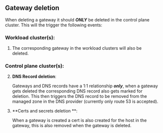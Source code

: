 ## Gateway deletion

When deleting a gateway it should ***ONLY*** be deleted in the control plane cluster. This will the trigger the following events:

### Workload cluster(s):
1. The corresponding gateway in the workload clusters will also be deleted.

### Control plane cluster(s):
2. **DNS Record deletion**:

    Gateways and DNS records have a 1:1 relationship ***only***, when a gateway gets deleted the corresponding DNS record also gets marked for deletion. This then triggers the DNS record to be removed from the managed zone in the DNS provider (currently only route 53 is accepted).
3. **Certs and secrets deletion **:

    When a gateway is created a cert is also created for the host in the gateway, this is also removed when the gateway is deleted.